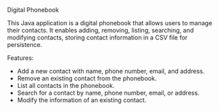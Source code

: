 Digital Phonebook

This Java application is a digital phonebook that allows users to manage their contacts. It enables adding, removing, listing, searching, and modifying contacts, storing contact information in a CSV file for persistence.

Features:
- Add a new contact with name, phone number, email, and address.
- Remove an existing contact from the phonebook.
- List all contacts in the phonebook.
- Search for a contact by name, phone number, email, or address.
- Modify the information of an existing contact.
